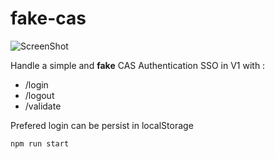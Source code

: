 # fake-cas

![ScreenShot](https://raw.github.com/eskan/fake-cas/master/fake-cas.png)

Handle a simple and **fake** CAS Authentication SSO in V1 with :

  - /login
  - /logout
  - /validate

Prefered login can be persist in localStorage

```
npm run start
```
